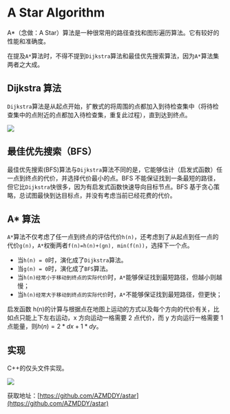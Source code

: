 # A Star Algorithm

A\*（念做：A Star）算法是一种很常用的路径查找和图形遍历算法。它有较好的性能和准确度。

在提及`A*`算法时，不得不提到`Dijkstra`算法和最佳优先搜索算法，因为`A*`算法集两者之大成。

## Dijkstra 算法

`Dijkstra`算法是从起点开始，扩散式的将周围的点都加入到待检查集中（将待检查集中的点附近的点都加入待检查集，重复此过程），直到达到终点。

![](https://cdn.jsdelivr.net/gh/AZMDDY/imgs/20201021081545.png)

## 最佳优先搜索（BFS）

最佳优先搜索(BFS)算法与`Dijkstra`算法不同的是，它能够估计（启发式函数）任一点到终点的代价，并选择代价最小的点。BFS 不能保证找到一条最短的路径，但它比`Dijkstra`快很多，因为有启发式函数快速导向目标节点。BFS 基于贪心策略，总试图最快到达目标点，并没有考虑当前已经花费的代价。

## A\* 算法

`A*`算法不仅考虑了任一点到终点的评估代价`h(n)`，还考虑到了从起点到任一点的代价`g(n)`，`A*`权衡两者`f(n)=h(n)+(gn), min(f(n))`，选择下一个点。

- 当`h(n) = 0`时，演化成了`Dijkstra`算法。
- 当`g(n) = 0`时，演化成了`BFS`算法。
- 当`h(n)经常小于移动到终点的实际代价`时，`A*`能够保证找到最短路径，但越小则越慢；
- 当`h(n)经常大于移动到终点的实际代价`时，`A*`不能够保证找到最短路径，但更快；

启发函数 h(n)的计算与根据点在地图上运动的方式以及每个方向的代价有关，比如点只能上下左右运动，x 方向运动一格需要 2 点代价，而 y 方向运行一格需要 1 点能量，则$h(n) = 2 * dx + 1 * dy$。

## 实现

C++的仅头文件实现。

![](https://cdn.jsdelivr.net/gh/AZMDDY/imgs/tutieshi_640x288_16s.gif)

获取地址：[https://github.com/AZMDDY/astar](https://github.com/AZMDDY/astar)

